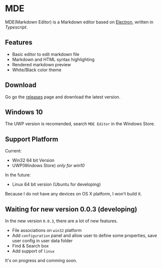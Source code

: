 # MDE

MDE(Markdown Editor) is a Markdown editor based on [Electron](http://electron.atom.io/), written in *Typescript*.

## Features

- Basic editor to edit markdown file
- Markdown and HTML syntax highlighting
- Rendered markdown preview
- White/Black color theme

## Download

Go go the [releases](https://github.com/ChannelOne/MDE/releases) page and download the latest version. 

## Windows 10

The UWP version is recomended, search `MDE Editor` in the Windows Store.

## Support Platform

Current:

- Win32 64 bit Version
- UWP(Windows Store) *only for win10*

In the future:

- Linux 64 bit version (Ubuntu for developing)

Because I do not have any devices on OS X platform, I won't build it.

## Waiting for new version 0.0.3 (developing)

In the new version `0.0.3`, there are a lot of new features.

- File associations on `win32` platform
- Add `configuration` panel and allow user to define some properties, save user config in user data folder
- Find & Search box
- Add support of `linux`

It's on progress and comming soon.
